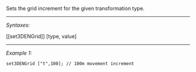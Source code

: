 Sets the grid increment for the given transformation type.


---
*Syntaxes:*

[[set3DENGrid]] [type, value]

---
*Example 1:*

```sqf
set3DENGrid ["t",100]; // 100m movement increment
```